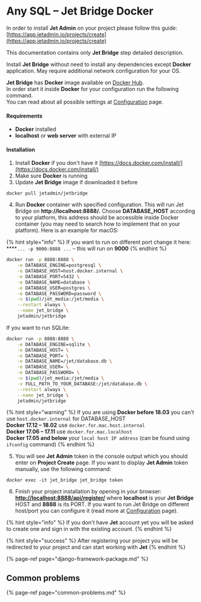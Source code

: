# Any SQL – Jet Bridge Docker

In order to install **Jet Admin** on your project please follow this guide:  
[https://app.jetadmin.io/projects/create](https://app.jetadmin.io/projects/create)

This documentation contains only **Jet Bridge** step detailed description.

Install **Jet Bridge** without need to install any dependencies except **Docker** application. May require additional network configuration for your OS.

**Jet Bridge** has **Docker** image available on [Docker Hub](https://cloud.docker.com/u/jetadmin/repository/docker/jetadmin/jetbridge).  
In order start it inside **Docker** for your configuration run the following command.  
You can read about all possible settings at [Configuration](../configuration.md) page.

#### Requirements

* **Docker** installed
* **localhost** or **web server** with external IP

#### Installation

1. Install **Docker** if you don't have it [https://docs.docker.com/install/](https://docs.docker.com/install/)
2. Make sure **Docker** is running
3. Update **Jet Bridge** image if downloaded it before

```text
docker pull jetadmin/jetbridge
```

4. Run **Docker** container with specified configuration. This will run Jet Bridge on **http://localhost:8888/.** Choose **DATABASE\_HOST** according to your platform, this address should be accessible inside Docker container \(you may need to search how to implement that on your platform\). Here is an example for macOS:

{% hint style="info" %}
If you want to run on different port change it here:  
****`... -p 9000:8888 ...` – this will run on **9000**
{% endhint %}

```bash
docker run -p 8888:8888 \
    -e DATABASE_ENGINE=postgresql \
    -e DATABASE_HOST=host.docker.internal \
    -e DATABASE_PORT=5432 \
    -e DATABASE_NAME=database \
    -e DATABASE_USER=postgres \
    -e DATABASE_PASSWORD=password \
    -v $(pwd)/jet_media:/jet/media \
    --restart always \
    --name jet_bridge \
    jetadmin/jetbridge
```

If you want to run SQLite:

```bash
docker run -p 8888:8888 \
    -e DATABASE_ENGINE=sqlite \
    -e DATABASE_HOST= \
    -e DATABASE_PORT= \
    -e DATABASE_NAME=/jet/database.db \
    -e DATABASE_USER= \
    -e DATABASE_PASSWORD= \
    -v $(pwd)/jet_media:/jet/media \
    -v FULL_PATH_TO_YOUR_DATABASE:/jet/database.db \
    --restart always \
    --name jet_bridge \
    jetadmin/jetbridge
```

{% hint style="warning" %}
If you are using **Docker before 18.03** you can't use `host.docker.internal` for DATABASE\_HOST  
**Docker 17.12 – 18.02** use `docker.for.mac.host.internal`  
**Docker 17.06 – 17.11** use `docker.for.mac.localhost`  
**Docker 17.05 and below** your `local host IP address` \(can be found using `ifconfig` command\)
{% endhint %}

5. You will see **Jet Admin** token in the console output which you should enter on **Project Create** page. If you want to display **Jet Admin** token manually, use the following command:

```text
docker exec -it jet_bridge jet_bridge token
```

6. Finish your project installation by opening in your browser: [**http://localhost:8888/api/register/**](http://localhost:8888/api/register/) where **localhost** is your **Jet Bridge** HOST and **8888** is its PORT. If you want to run Jet Bridge on different host/port you can configure it \(read more at [Configuration](https://docs.jetadmin.io/getting-started/configuration) page\).

{% hint style="info" %}
If you don't have **Jet** account yet you will be asked to create one and sign in with the existing account.
{% endhint %}

{% hint style="success" %}
After registering your project you will be redirected to your project and can start working with **Jet**
{% endhint %}

{% page-ref page="django-framework-package.md" %}

## Common problems

{% page-ref page="common-problems.md" %}


